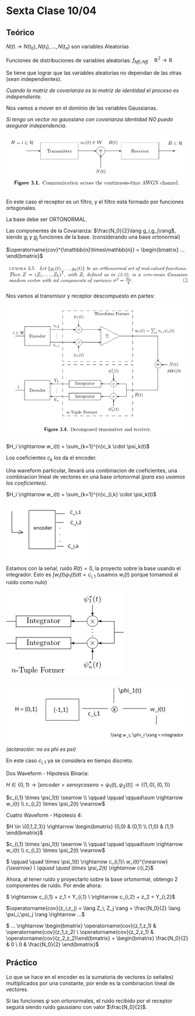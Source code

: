 # Sexta Clase 10/04

## Teórico

$N(t) \rightarrow N(t_0), N(t_1),...,N(t_n)$ son variables Aleatorias

Funciones de distribuciones de variables aleatorias: $f_{Nfi;Nfj} \quad \mathbb{R^2} \rightarrow \mathbb{R}$

Se tiene que lograr que las variables aleatorias no dependan de las otras (sean independientes).

*Cuando la matriz de covarianza es la matriz de identidad el proceso es independiente*.

Nos vamos a mover en el dominio de las variables Gaussianas.

*Si tengo un vector no gaussiano con covarianza identidad NO puedo asegurar independencia*.

![Comunicaciones en Tiempo Continuo](image-6.png)

En este caso el receptor es un filtro, y el filtro está formado por funciones ortogonales.

La base debe ser ORTONORMAL.

Las componentes de la Covarianza: $\frac{N_0}{2}\lang g_i,g_j\rang$, siendo $g_i$ y $g_j$ funciones de la base. (considerando una base ortonormal)

$\operatorname{cov}^{\mathbb{n}\times\mathbb{n}} = \begin{bmatrix} ... \end{bmatrix}$

![alt text](image-7.png)

Nos vamos al transmisor y receptor descompuesto en partes:

![alt text](image-5.png)

$H_i \rightarrow w_i(t) = \sum_{k=1}^{n}c_k \cdot \psi_k(t)$

Los coeficientes $c_k$ los da el encoder.

Una waveform particular, llevará una combinacion de coeficientes, una combinacion lineal de vectores en una base ortonormal *(para eso usamos los coeficientes)*.

$H_i \rightarrow w_i(t) = \sum_{k=1}^{n}c_{i,k} \cdot \psi_k(t)$

![alt text](image-8.png)

Estamos con la señal, ruido $R(t)=0$, la proyecto sobre la base usando el integrador. Esto es $\int{w_i(t) \psi_1(t)dt} = c_{i,1}$ (usamos $w_i(t)$ porque tomamod al ruido como nulo)

![alt text](image-9.png)

![alt text](image-10.png)
*(aclaración: no es phi es psi)*

En este caso $c_{i,1}$ ya se considera en tiempo discreto.

Dos Waveform - Hipotesis Binaria:

$H \in \{0,1\} \rightarrow [encoder = seno y coseno = \psi_1(t),\psi_2(t)] \rightarrow \{(1,0),(0,1)\}$

$c_{i,1} \times \psi_1(t) \searrow \\ \qquad \qquad \qquad\sum \rightarrow w_i(t) \\ c_{i,2} \times \psi_2(t) \nearrow$

Cuatro Waveform - Hipotesis 4:

$H \in \{0,1,2,3\} \rightarrow
\begin{bmatrix}
    (0,0) & (0,1) \\
    (1,0) & (1,1)
\end{bmatrix}$

$c_{i,1} \times \psi_1(t) \searrow \\ \qquad \qquad \qquad\sum \rightarrow w_i(t) \\ c_{i,2} \times \psi_2(t) \nearrow$

$ \qquad \quad \times \psi_1(t) \rightarrow c_{i,1}\\ w_i(t)^{\nearrow}_{\searrow} \\ \qquad \quad \times \psi_2(t) \rightarrow c_{i,2}$

Ahora, al tener ruido y proyectarlo sobre la base ortonormal, obtengo 2 componentes de ruido. Por ende ahora:

$ \rightarrow c_{i,1} + z_1 = Y_{i,1} \\ \rightarrow c_{i,2} + z_2 = Y_{i,2}$

$\operatorname{cov}(z_i,z_j) = \lang Z_i, Z_j \rang = \frac{N_0}{2} \lang \psi_i,\psi_j \rang \rightarrow ...$

$ ... \rightarrow \begin{bmatrix} \operatorname{cov}(z_1,z_1) & \operatorname{cov}(z_1,z_2) \\ \operatorname{cov}(z_2,z_1) & \operatorname{cov}(z_2,z_2)\end{bmatrix} = \begin{bmatrix} \frac{N_0}{2} & 0 \\ 0 & \frac{N_0}{2} \end{bmatrix}$

## Práctico

Lo que se hace en el encoder es la sumatoria de vectores (o señales) multiplicados por una constante, por ende es la combinacion lineal de vectores.

Si las funciones $\psi$ son ortonormales, el ruido recibido por el receptor seguirá siendo ruido gaussiano con valor $\frac{N_0}{2}$.

